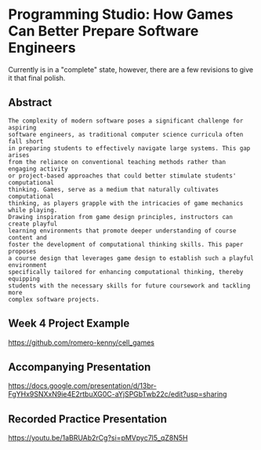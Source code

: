 # Programming Studio: How Games Can Better Prepare Software Engineers
Currently is in a "complete" state, however, there are a few revisions to give it that final 
polish.

## Abstract
    The complexity of modern software poses a significant challenge for aspiring 
    software engineers, as traditional computer science curricula often fall short 
    in preparing students to effectively navigate large systems. This gap arises 
    from the reliance on conventional teaching methods rather than engaging activity 
    or project-based approaches that could better stimulate students' computational 
    thinking. Games, serve as a medium that naturally cultivates computational
    thinking, as players grapple with the intricacies of game mechanics while playing. 
    Drawing inspiration from game design principles, instructors can create playful 
    learning environments that promote deeper understanding of course content and 
    foster the development of computational thinking skills. This paper proposes 
    a course design that leverages game design to establish such a playful environment
    specifically tailored for enhancing computational thinking, thereby equipping 
    students with the necessary skills for future coursework and tackling more 
    complex software projects.
    
## Week 4 Project Example
https://github.com/romero-kenny/cell_games

## Accompanying Presentation
https://docs.google.com/presentation/d/13br-FgYHx9SNXxN9ie4E2rtbuXG0C-aYjSPGbTwb22c/edit?usp=sharing

## Recorded Practice Presentation
https://youtu.be/1aBRUAb2rCg?si=pMVpyc7l5_qZ8N5H
